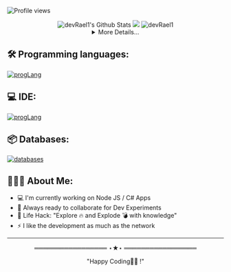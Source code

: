 <!-- Profile Views Counter -->
![Profile views](https://gpvc.arturio.dev/devRael1?v=3)

<!-- Github Stats  -->
<div align="center">
<img width="47%" src="https://github-readme-stats.vercel.app/api?username=devRael1&include_all_commits=true&count_private=true&show_icons=true&line_height=20&title_color=7A7ADB&icon_color=2234AE&text_color=D3D3D3&bg_color=0,000000,130F40" alt="devRael1's Github Stats">
<img width="47%" src="https://github-readme-stats.vercel.app/api/top-langs/?username=devRael1&layout=compact&count_private=true&show_icons=true&line_height=20&title_color=7A7ADB&icon_color=2234AE&text_color=D3D3D3&bg_color=0,000000,130F40" />
<img width="55%" src="https://github-readme-streak-stats.herokuapp.com/?user=devRael1&theme=tokyonight&count_private=true" alt="devRael1" />
<details>
<summary>More Details...</summary>
<img src="https://raw.githubusercontent.com/devRael1/devRael1/main/profile-summary-card-output/tokyonight/0-profile-details.svg" alt="devRael1">
</details>
</div>

<!-- Programming languages  -->
## 🛠️ Programming languages:
[![progLang](https://skillicons.dev/icons?i=ts,js,nodejs,html,css,py,php,cs&theme=dark)](https://github.com/devRael1)
<!-- IDE  -->
## 💻 IDE:
[![progLang](https://skillicons.dev/icons?i=git,idea,vscode,visualstudio&theme=dark)](https://github.com/devRael1)
<!-- DATABASES  -->
## 📦 Databases:
[![databases](https://skillicons.dev/icons?i=postgres,mysql,sqlite,mongodb&theme=dark)](https://github.com/devRael1)

<!-- About me  -->
## 👨🏻‍💻 About Me:
* 💻 I'm currently working on Node JS / C# Apps
* 🚀 Always ready to collaborate for Dev Experiments
* 🎯 Life Hack: "Explore 🔥 and Explode 💣 with knowledge"
* ⚡ I like the development as much as the network
---

<!-- Outro  -->
<div align="center">
═════════════════ ⋆★⋆ ═════════════════<br />
<p>"Happy Coding👨‍💻 !"</p>
</div>
